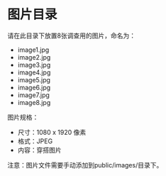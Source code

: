 # 图片目录

请在此目录下放置8张调查用的图片，命名为：
- image1.jpg
- image2.jpg
- image3.jpg
- image4.jpg
- image5.jpg
- image6.jpg
- image7.jpg
- image8.jpg

图片规格：
- 尺寸：1080 x 1920 像素
- 格式：JPEG
- 内容：穿搭图片

注意：图片文件需要手动添加到public/images/目录下。 